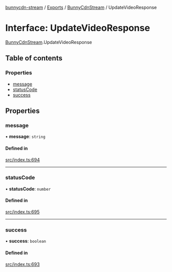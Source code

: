 [bunnycdn-stream](../README.md) / [Exports](../modules.md) / [BunnyCdnStream](../modules/BunnyCdnStream.md) / UpdateVideoResponse

# Interface: UpdateVideoResponse

[BunnyCdnStream](../modules/BunnyCdnStream.md).UpdateVideoResponse

## Table of contents

### Properties

- [message](BunnyCdnStream.UpdateVideoResponse.md#message)
- [statusCode](BunnyCdnStream.UpdateVideoResponse.md#statuscode)
- [success](BunnyCdnStream.UpdateVideoResponse.md#success)

## Properties

### message

• **message**: `string`

#### Defined in

[src/index.ts:694](https://github.com/dan-online/bunnycdn-stream/blob/64b6038/src/index.ts#L694)

___

### statusCode

• **statusCode**: `number`

#### Defined in

[src/index.ts:695](https://github.com/dan-online/bunnycdn-stream/blob/64b6038/src/index.ts#L695)

___

### success

• **success**: `boolean`

#### Defined in

[src/index.ts:693](https://github.com/dan-online/bunnycdn-stream/blob/64b6038/src/index.ts#L693)
